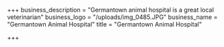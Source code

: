 +++
business_description = "Germantown animal hospital is a great local veterinarian"
business_logo = "/uploads/img_0485.JPG"
business_name = "Germantown Animal Hospital"
title = "Germantown Animal Hospital"

+++
